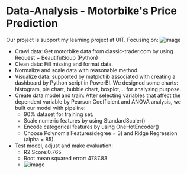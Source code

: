 # Data-Analysis - Motorbike's Price Prediction
Our project is support my learning project at UIT.
Focusing on:
![image](https://github.com/boo283/Data-Analysis/assets/134665760/4ec94b3a-6869-4038-96f9-c678ffb4b74b)

- Crawl data: Get motorbike data from classic-trader.com by using Request + BeautifulSoup (Python)
- Clean data: Fill missing and format data.
- Normalize and scale data with reasonable method.
- Visualize data: supported by matplotlib associated with creating a dashboard by Python script in PowerBI. We designed some charts: histogram, pie chart, bubble chart, boxplot,... for analysing purpose.
- Create data model and train: After selecting variables that affect the dependent variable by Pearson Coefficient and ANOVA analysis, we built our model with pipeline:
    + 90% dataset for training set.
    + Scale numeric features by using StandardScaler()
    + Encode categorical features by using OneHotEncoder()
    + Choose PolynomialFeatures(degree = 3) and Ridge Regression (alpha = 85)
- Test model, adjust and make evaluation:
    + R2 Score:0.765
    + Root mean squared error: 4787.83
    + ![image](https://github.com/boo283/Data-Analysis/assets/134665760/24f31cd1-4f87-4b80-af0b-8c47b4dd80ce)


